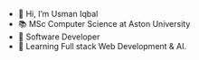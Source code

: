 - 👋 Hi, I’m Usman Iqbal
- 📚 MSc Computer Science at Aston University 
- 👀 Software Developer 
- 🌱 Learning Full stack Web Development & AI. 
<!---
usman-Iqbal-5/usman-Iqbal-5 is a ✨ special ✨ repository because its `README.md` (this file) appears on your GitHub profile.
You can click the Preview link to take a look at your changes.
--->

